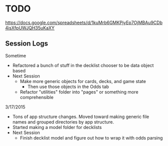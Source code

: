 # TODO #

https://docs.google.com/spreadsheets/d/1kuMrb6GMKPjyEp7OjMBAu9CDb4isXfpUWJQH35uKaXY

## Session Logs
Sometime
- Refactored a bunch of stuff in the decklist chooser to be data object based
- Next Session
    - Make more generic objects for cards, decks, and game state
        - Then use those objects in the Odds tab
    - Refactor "utilities" folder into "pages" or something more comprehensible

3/17/2015
- Tons of app structure changes. Moved toward making generic file names and grouped directories by app structure.
- Started making a model folder for decklists
- Next Session
    - Finish decklist model and figure out how to wrap it with odds parsing
